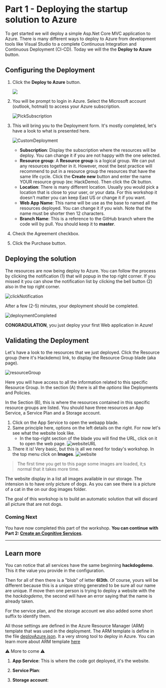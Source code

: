 
# Part 1 - Deploying the startup solution to Azure

To get started we will deploy a simple Asp.Net Core MVC application to Azure. There is many different ways to deploy to Azure from development tools like Visual Studio to a complete Continuous Integration and Continuous Deployment (CI-CD). Today we will the the **Deploy to Azure** button.

## Configuring the Deployment

1. Click the **Deploy to Azure** button.

    <a href="https://portal.azure.com/#create/Microsoft.Template/uri/https%3A%2F%2Fraw.githubusercontent.com%2FFBoucher%2FNot-a-Dog-Workshop%2Fmaster%2Fdeployment%2FdeployAzure.json" target="_blank"><img src="https://azuredeploy.net/deploybutton.png"/></a>

1. You will be prompt to login in Azure. Select the Microsoft account (outlook, hotmail) to access your Azure subscription.

    ![PickSubscription][PickSubscription]

1. This will bring you to the Deployment form. It's mostly completed, let's have a look to what is presented here.

    ![CustomDeployment][CustomDeployment]

    - **Subscription**: Display the subscription where the resources will be deploy. You can change it if you are not happy with the one selected.
    - **Resource group**: A **Resource group** is a logical group. We can put any resources together in it. However, most the best practice will recommend to put in a resource group the resources that have the same life cycle. Click the **Create new** button and enter the name YOUR resource group (ex: HackDemo). Then click the *Ok* button.
    - **Location**: There is many different location. Usually you would pick a location that is close to your user, or your data. For this workshop it doesn't matter you can keep East US or change it if you want.
    - **Web App Name**: This name will be use as the base to named all the resources deployed. You can change it if you wish. Note that the name must be shorter then 12 characters.
    - **Branch Name**: This is a reference to the GitHub branch where the code will by pull. You should keep it to **master**.

1. Check the Agreement checkbox.
1. Click the Purchase button. 

## Deploying the solution

The resources are now being deploy to Azure. You can follow the process by clicking the notification (1) that will popup in the top right corner. If you missed it you can show the notification list by clicking the bell button (2) also in the top right corner.

![clickNotification][clickNotification]

After a few (2-5) minutes, your deployment should be completed.

![deploymentCompleted][deploymentCompleted]

**CONGRADULATION**, you just deploy your first Web application in Azure!

## Validating the Deployment

Let's have a look to the resources that we just deployed. Click the Resource group (here it's Hackdemo) link, to display the Resource Group blade (aka page).

![resourceGroup][resourceGroup]

Here you will have access to all the information related to this specific Resource Group. In the section (A) there is all the *options* like Deployments and Policies.

In the Section (B), this is where the resources contained in this specific resource groups are listed.  You should have three resources an App Service, a Service Plan and a Storage account.

1. Click on the App Service to open the webapp blade.
1. Same principle here, options on the left details on the right. For now let's see what the website look like. 
   - In the top-right section of the blade you will find the URL, click on it to open the web page.
     ![websiteURL][websiteURL]
1. There it is! Very basic, but this is all we need for today's workshop. In the top menu click on **Images**.
     ![website][website]

> The first time you get to this page some images are loaded, it;s normal that it takes more time.

The website display in a list all images available in our storage.  The intension is to have only picture of dogs. As you can see there is a picture of a cat in the on our dog images folder. 

The goal of this workshop is to build an automatic solution that will discard all picture that are not dogs.

### Coming Next

You have now completed this part of the workshop. **You can continue with Part 2: [Create an Cognitive Services](Part2-Create-an-Cognitive-Services.md)**.

---

## Learn more

You can notice that all services have the same beginning **hackdogdemo**. This it the value you provide in the configuration. 

Then for all of then there is a "blob" of letter **6l3th**.  Of course, yours will be different because this is a unique string generated to be sure all our name are unique. If move then one person is trying to deploy a website with the the *hackdogdemo*, the second will have an error saying that the name is already taken.

For the service plan, and the storage account we also added some short suffix to identify them. 

All those settings are defined in the Azure Resource Manager (ARM) template that was used in the deployment. The ARM template is define in the file [deployAzure.json](deployment/deployAzure.json). It a very strong tool to deploy in Azure. You can learn more about ARM template [here](http://)

:warning: More to come :warning:

1. **App Service**: This is where the code got deployed, it's the website.
   
2. **Service Plan**:
   
3. **Storage account**: 


[PickSubscription]: medias/PickSubscription.png "Select your account"
[CustomDeployment]: medias/CustomDeployment.png "Complete the custom deployment form"
[clickNotification]: medias/clickNotification.png "Click the notification"
[deploymentCompleted]: medias/deploymentCompleted.png "Deployment is Complete"
[resourceGroup]: medias/resourceGroup.png "Resource Group blade"
[websiteURL]: medias/websiteURL.png "Website URL"
[website]: medias/website.png "Website Not a Dog demo"
